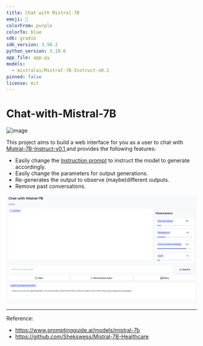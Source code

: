 ```yaml
---
title: Chat with Mistral-7B
emoji: 🌼
colorFrom: purple
colorTo: blue
sdk: gradio
sdk_version: 3.50.2
python_version: 3.10.6
app_file: app.py
models:
  - mistralai/Mistral-7B-Instruct-v0.1
pinned: false
license: mit
---
```


# Chat-with-Mistral-7B

![image](https://img.shields.io/badge/License-MIT-orange)

This project aims to build a web interface for you as a user to chat with [Mistral-7B-Instruct-v0.1 ](https://huggingface.co/mistralai/Mistral-7B-Instruct-v0.1) and provides the following features:
- Easily change the [Instruction prompt](https://www.promptingguide.ai/models/mistral-7b#chat-template-for-mistral-7b-instruct) to instruct the model to generate accordingly.  
- Easily change the parameters for output generations.  
- Re-generates the output to observe (maybe)different outputs.
- Remove past conversations.


![](./asset/interface.png)

---
Reference:  
- https://www.promptingguide.ai/models/mistral-7b
- https://github.com/Shekswess/Mistral-7B-Healthcare